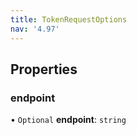 ```yaml
---
title: TokenRequestOptions
nav: '4.97'
---
```


## Properties

### endpoint

• `Optional` **endpoint**: `string`
